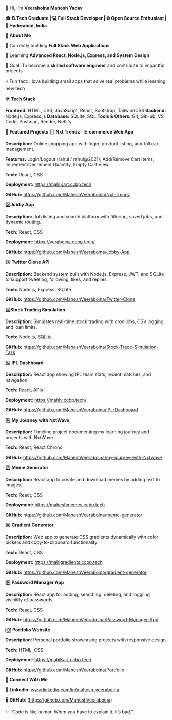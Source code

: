 👋 Hi, I'm **Veeraboina Mahesh Yadav**

🎓 **B.Tech Graduate | 💻 Full Stack Developer | 🌐 Open Source Enthusiast | 📍 Hyderabad, India**

🚀 **About Me**

🔭 Currently building **Full Stack Web Applications**

🌱 Learning **Advanced React, Node.js, Express, and System Design**

🎯 Goal: To become a **skilled software engineer** and contribute to impactful projects

⚡ Fun fact: I love building small apps that solve real problems while learning new tech

🛠 **Tech Stack**

**Frontend:** HTML, CSS, JavaScript, React, Bootstrap, TailwindCSS
**Backend:** Node.js, Express.js
**Database:** SQLite, SQL
**Tools & Others:** Git, GitHub, VS Code, Postman, Render, Netlify

📌 **Featured Projects**
1️⃣ **Nxt Trendz – E-commerce Web App**

**Description:** Online shopping app with login, product listing, and full cart management.

**Features:** Login/Logout (rahul / rahul@2021), Add/Remove Cart Items, Increment/Decrement Quantity, Empty Cart View

**Tech:** React, CSS

**Deployment:** https://mahiKart.ccbp.tech

**GitHub:** https://github.com/MaheshVeeraboina/Nxt-Trendz

2️⃣**Jobby App**

**Description:** Job listing and search platform with filtering, saved jobs, and dynamic routing.

**Tech:** React, CSS

**Deployment**: https://veraboina.ccbp.tech/

**GitHub:** https://github.com/MaheshVeeraboina/Jobby-App

3️⃣ **Twitter Clone API**

**Description:** Backend system built with Node.js, Express, JWT, and SQLite to support tweeting, following, likes, and replies.

**Tech:** Node.js, Express, SQLite

**GitHub:** https://github.com/MaheshVeeraboina/Twitter-Clone

4️⃣**Stock Trading Simulation**

**Description:** Simulates real-time stock trading with cron jobs, CSV logging, and loan limits.

**Tech:** Node.js, SQLite

**GitHub:** https://github.com/MaheshVeeraboina/Stock-Trade-Simulation-Task

5️⃣ **IPL Dashboard**

**Description:** React app showing IPL team stats, recent matches, and navigation.

**Tech**: React, APIs

**Deployment**: https://mahiv.ccbp.tech/

**GitHub:** https://github.com/MaheshVeeraboina/IPL-Dashboard

6️⃣ **My Journey with NxtWave**

**Description:** Timeline project documenting my learning journey and projects with NxtWave.

**Tech:** React, React Chrono

**GitHub**: https://github.com/MaheshVeeraboina/my-journey-with-Nxtwave

7️⃣ **Meme Generator**

**Description:** React app to create and download memes by adding text to images.

**Tech:** React, CSS

**Deployment:** https://maheshmemes.ccbp.tech

**GitHub:** https://github.com/MaheshVeeraboina/meme-generator

8️⃣ **Gradient Generator**

**Description:** Web app to generate CSS gradients dynamically with color pickers and copy-to-clipboard functionality.

**Tech:** React, CSS

**Deployment:** https://mahigradients.ccbp.tech

**GitHub:** https://github.com/MaheshVeeraboina/gradient-generator

9️⃣ **Password Manager App**

**Description:** React app for adding, searching, deleting, and toggling visibility of passwords.

**Tech:** React, CSS

**GitHub**: https://github.com/MaheshVeeraboina/Password-Manager-App

🔟 **Portfolio Website**

**Description**: Personal portfolio showcasing projects with responsive design.

**Tech**: HTML, CSS

**Deployment**: https://mahiKart.ccbp.tech

**GitHub:** https://github.com/MaheshVeeraboina/Portfolio

🤝 **Connect With Me**

💼 **LinkedIn**: www.linkedin.com/in/mahesh-veeraboina

🖥️ **GitHub**: (https://github.com/MaheshVeeraboina)

✨ “Code is like humor. When you have to explain it, it’s bad.”

